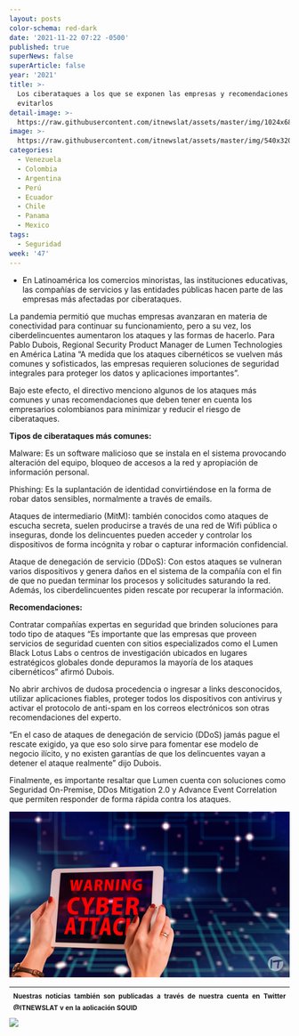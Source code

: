 ```yaml
---
layout: posts
color-schema: red-dark
date: '2021-11-22 07:22 -0500'
published: true
superNews: false
superArticle: false
year: '2021'
title: >-
  Los ciberataques a los que se exponen las empresas y recomendaciones para
  evitarlos
detail-image: >-
  https://raw.githubusercontent.com/itnewslat/assets/master/img/1024x680/warning-ciberataque-g.jpg
image: >-
  https://raw.githubusercontent.com/itnewslat/assets/master/img/540x320/warning-ciberataque-p.jpg
categories:
  - Venezuela
  - Colombia
  - Argentina
  - Perú
  - Ecuador
  - Chile
  - Panama
  - Mexico
tags:
  - Seguridad
week: '47'
---
```

- En Latinoamérica los comercios minoristas, las instituciones educativas, las compañías de servicios y las entidades públicas hacen parte de las empresas más afectadas por ciberataques.

La pandemia permitió que muchas empresas avanzaran en materia de conectividad para continuar su funcionamiento, pero a su vez, los ciberdelincuentes aumentaron los ataques y las formas de hacerlo. Para Pablo Dubois, Regional Security Product Manager de Lumen Technologies en América Latina “A medida que los ataques cibernéticos se vuelven más comunes y sofisticados, las empresas requieren soluciones de seguridad integrales para proteger los datos y aplicaciones importantes”.

Bajo este efecto, el directivo menciono algunos de los ataques más comunes y unas recomendaciones que deben tener en cuenta los empresarios colombianos para minimizar y reducir el riesgo de ciberataques.

**Tipos de ciberataques más comunes:**

Malware: Es un software malicioso que se instala en el sistema provocando alteración del equipo, bloqueo de accesos a la red y apropiación de información personal.

Phishing: Es la suplantación de identidad convirtiéndose en la forma de robar datos sensibles, normalmente a través de emails.

Ataques de intermediario (MitM): también conocidos como ataques de escucha secreta, suelen producirse a través de una red de Wifi pública o inseguras, donde los delincuentes pueden acceder y controlar los dispositivos de forma incógnita y robar o capturar información confidencial.

Ataque de denegación de servicio (DDoS): Con estos ataques se vulneran varios dispositivos y genera daños en el sistema de la compañía con el fin de que no puedan terminar los procesos y solicitudes saturando la red. Además, los ciberdelincuentes piden rescate por recuperar la información.

**Recomendaciones:**

Contratar compañías expertas en seguridad que brinden soluciones para todo tipo de ataques “Es importante que las empresas que proveen servicios de seguridad cuenten con sitios especializados como el Lumen Black Lotus Labs o centros de investigación ubicados en lugares estratégicos globales donde depuramos la mayoría de los ataques cibernéticos” afirmó Dubois.

No abrir archivos de dudosa procedencia o ingresar a links desconocidos, utilizar aplicaciones fiables, proteger todos los dispositivos con antivirus y activar el protocolo de anti-spam en los correos electrónicos son otras recomendaciones del experto.

“En el caso de ataques de denegación de servicio (DDoS) jamás pague el rescate exigido, ya que eso solo sirve para fomentar ese modelo de negocio ilícito, y no existen garantías de que los delincuentes vayan a detener el ataque realmente” dijo Dubois.

Finalmente, es importante resaltar que Lumen cuenta con soluciones como Seguridad On-Premise, DDos Mitigation 2.0 y Advance Event Correlation que permiten responder de forma rápida contra los ataques.

![](https://raw.githubusercontent.com/itnewslat/assets/master/img/540x320/warning-ciberataque-p.jpg)

<table style="height: 42px;" width="569">
<tbody>
<tr>
<td style="text-align: justify;"><sub><strong>Nuestras noticias también son publicadas a través de nuestra cuenta en Twitter <a href="https://twitter.com/itnewslat?lang=es">@ITNEWSLAT</a> y en la aplicación <a href="https://squidapp.co/en/">SQUID</a></strong></sub></td>
</tr>
</tbody>
</table>

<img src="https://tracker.metricool.com/c3po.jpg?hash=56f88a41e39ab42c063cc51676587a04"/>